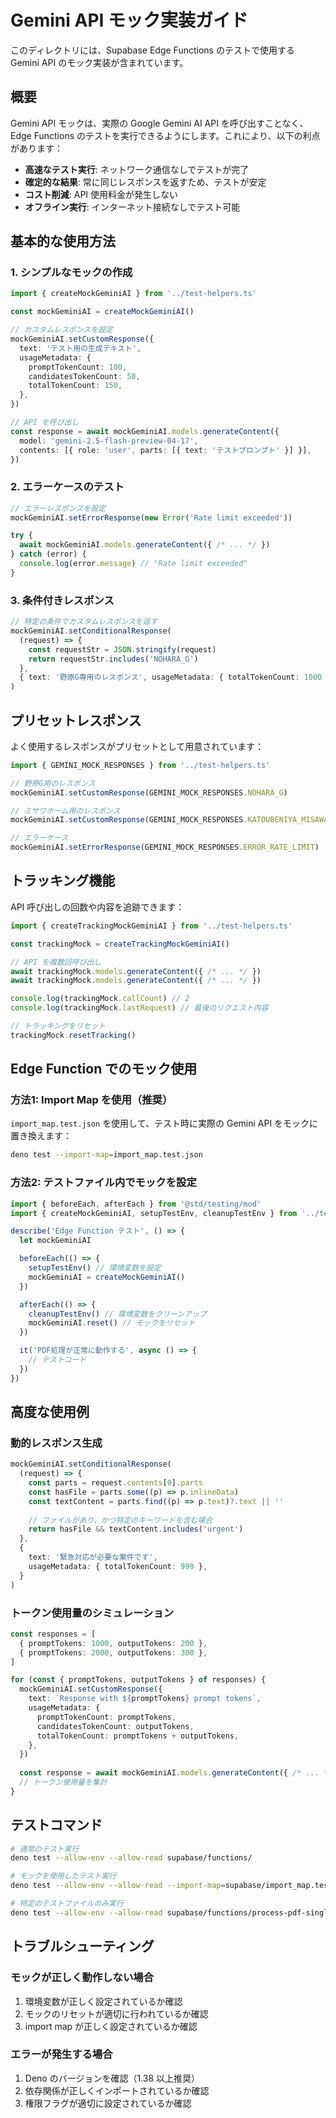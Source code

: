# Gemini API モック実装ガイド

このディレクトリには、Supabase Edge Functions のテストで使用する Gemini API のモック実装が含まれています。

## 概要

Gemini API モックは、実際の Google Gemini AI API を呼び出すことなく、Edge Functions のテストを実行できるようにします。これにより、以下の利点があります：

- **高速なテスト実行**: ネットワーク通信なしでテストが完了
- **確定的な結果**: 常に同じレスポンスを返すため、テストが安定
- **コスト削減**: API 使用料金が発生しない
- **オフライン実行**: インターネット接続なしでテスト可能

## 基本的な使用方法

### 1. シンプルなモックの作成

```typescript
import { createMockGeminiAI } from '../test-helpers.ts'

const mockGeminiAI = createMockGeminiAI()

// カスタムレスポンスを設定
mockGeminiAI.setCustomResponse({
  text: 'テスト用の生成テキスト',
  usageMetadata: {
    promptTokenCount: 100,
    candidatesTokenCount: 50,
    totalTokenCount: 150,
  },
})

// API を呼び出し
const response = await mockGeminiAI.models.generateContent({
  model: 'gemini-2.5-flash-preview-04-17',
  contents: [{ role: 'user', parts: [{ text: 'テストプロンプト' }] }],
})
```

### 2. エラーケースのテスト

```typescript
// エラーレスポンスを設定
mockGeminiAI.setErrorResponse(new Error('Rate limit exceeded'))

try {
  await mockGeminiAI.models.generateContent({ /* ... */ })
} catch (error) {
  console.log(error.message) // "Rate limit exceeded"
}
```

### 3. 条件付きレスポンス

```typescript
// 特定の条件でカスタムレスポンスを返す
mockGeminiAI.setConditionalResponse(
  (request) => {
    const requestStr = JSON.stringify(request)
    return requestStr.includes('NOHARA_G')
  },
  { text: '野原G専用のレスポンス', usageMetadata: { totalTokenCount: 1000 } }
)
```

## プリセットレスポンス

よく使用するレスポンスがプリセットとして用意されています：

```typescript
import { GEMINI_MOCK_RESPONSES } from '../test-helpers.ts'

// 野原G用のレスポンス
mockGeminiAI.setCustomResponse(GEMINI_MOCK_RESPONSES.NOHARA_G)

// ミサワホーム用のレスポンス
mockGeminiAI.setCustomResponse(GEMINI_MOCK_RESPONSES.KATOUBENIYA_MISAWA)

// エラーケース
mockGeminiAI.setErrorResponse(GEMINI_MOCK_RESPONSES.ERROR_RATE_LIMIT)
```

## トラッキング機能

API 呼び出しの回数や内容を追跡できます：

```typescript
import { createTrackingMockGeminiAI } from '../test-helpers.ts'

const trackingMock = createTrackingMockGeminiAI()

// API を複数回呼び出し
await trackingMock.models.generateContent({ /* ... */ })
await trackingMock.models.generateContent({ /* ... */ })

console.log(trackingMock.callCount) // 2
console.log(trackingMock.lastRequest) // 最後のリクエスト内容

// トラッキングをリセット
trackingMock.resetTracking()
```

## Edge Function でのモック使用

### 方法1: Import Map を使用（推奨）

`import_map.test.json` を使用して、テスト時に実際の Gemini API をモックに置き換えます：

```bash
deno test --import-map=import_map.test.json
```

### 方法2: テストファイル内でモックを設定

```typescript
import { beforeEach, afterEach } from '@std/testing/mod'
import { createMockGeminiAI, setupTestEnv, cleanupTestEnv } from '../test-helpers.ts'

describe('Edge Function テスト', () => {
  let mockGeminiAI

  beforeEach(() => {
    setupTestEnv() // 環境変数を設定
    mockGeminiAI = createMockGeminiAI()
  })

  afterEach(() => {
    cleanupTestEnv() // 環境変数をクリーンアップ
    mockGeminiAI.reset() // モックをリセット
  })

  it('PDF処理が正常に動作する', async () => {
    // テストコード
  })
})
```

## 高度な使用例

### 動的レスポンス生成

```typescript
mockGeminiAI.setConditionalResponse(
  (request) => {
    const parts = request.contents[0].parts
    const hasFile = parts.some((p) => p.inlineData)
    const textContent = parts.find((p) => p.text)?.text || ''
    
    // ファイルがあり、かつ特定のキーワードを含む場合
    return hasFile && textContent.includes('urgent')
  },
  {
    text: '緊急対応が必要な案件です',
    usageMetadata: { totalTokenCount: 999 },
  }
)
```

### トークン使用量のシミュレーション

```typescript
const responses = [
  { promptTokens: 1000, outputTokens: 200 },
  { promptTokens: 2000, outputTokens: 300 },
]

for (const { promptTokens, outputTokens } of responses) {
  mockGeminiAI.setCustomResponse({
    text: `Response with ${promptTokens} prompt tokens`,
    usageMetadata: {
      promptTokenCount: promptTokens,
      candidatesTokenCount: outputTokens,
      totalTokenCount: promptTokens + outputTokens,
    },
  })
  
  const response = await mockGeminiAI.models.generateContent({ /* ... */ })
  // トークン使用量を集計
}
```

## テストコマンド

```bash
# 通常のテスト実行
deno test --allow-env --allow-read supabase/functions/

# モックを使用したテスト実行
deno test --allow-env --allow-read --import-map=supabase/import_map.test.json supabase/functions/

# 特定のテストファイルのみ実行
deno test --allow-env --allow-read supabase/functions/process-pdf-single/index.test.ts
```

## トラブルシューティング

### モックが正しく動作しない場合

1. 環境変数が正しく設定されているか確認
2. モックのリセットが適切に行われているか確認
3. import map が正しく設定されているか確認

### エラーが発生する場合

1. Deno のバージョンを確認（1.38 以上推奨）
2. 依存関係が正しくインポートされているか確認
3. 権限フラグが適切に設定されているか確認